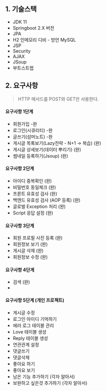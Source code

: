## 1. 기술스택
- JDK 11
- Springboot 2.X 버전
- JPA
- H2 인메모리 디비 - 방언 MySQL
- JSP
- Security
- AJAX
- JSoup
- 부트스트랩
## 2. 요구사항
> HTTP 메서드를 POST와 GET만 사용한다.
#### 요구사항 1단계
- 회원가입  -완
- 로그인(시큐리티) -완
- 글쓰기(섬머노트) -완
- 게시글 목록보기(Lazy전략 - N+1 -> 복습) (완)
- 게시글 상세보기(데이터 뿌리기) (완)
- 썸네일 등록하기(Jsoup) (완)
#### 요구사항 2단계
- 아이디 중복확인 (완)
- 비밀번호 동일체크 (완)
- 프론트 유효성 검사 (완)
- 백엔드 유효성 검사 (AOP 등록) (완)
- 글로벌 Exception 처리 (완)
- Script 응답 설정 (완)

#### 요구사항 3단계
- 회원 프로필 사진 등록 (완)
- 회원정보 보기 (완)
- 게시글 삭제 (완)
- 회원정보 수정 (완)

#### 요구사항 4단계
- 검색 (완)
- 
#### 요구사항 5단계  (개인 프로젝트)
- 게시글 수정
- 로그인 아이디 기억하기
- 에러 로그 테이블 관리
- Love 테이블 생성
- Reply 테이블 생성
- 연관관계 설정
- 댓글쓰기
- 댓글삭제
- 좋아요 하기
- 좋아요 보기
- 남은 기능 추가하기 (각자 알아서)
-  보완하고 싶은것 추가하기 (각자 알아서)